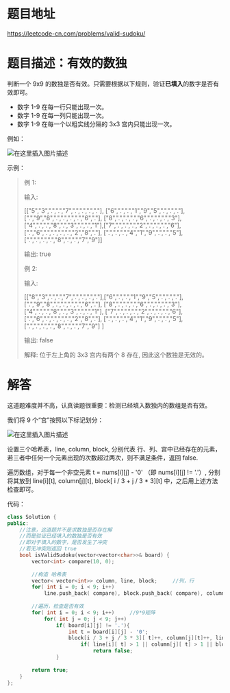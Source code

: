 # 题目地址
https://leetcode-cn.com/problems/valid-sudoku/

# 题目描述：有效的数独

判断一个 9x9 的数独是否有效。只需要根据以下规则，验证**已填入**的数字是否有效即可。

- 数字 1-9 在每一行只能出现一次。
- 数字 1-9 在每一列只能出现一次。
- 数字 1-9 在每一个以粗实线分隔的 3x3 宫内只能出现一次。

例如：

![在这里插入图片描述](https://img-blog.csdnimg.cn/20190914170205823.png)


示例：

>例 1:
>
>输入:
>
>[["5","3",".",".","7",".",".",".","."], ["6",".",".","1","9","5",".",".","."],[".","9","8",".",".",".",".","6","."],
["8",".",".",".","6",".",".",".","3"], ["4",".",".","8",".","3",".",".","1"],["7",".",".",".","2",".",".",".","6"], [".","6",".",".",".",".","2","8","."], [".",".",".","4","1","9",".",".","5"],[".",".",".",".","8",".",".","7","9"]]
>
>输出: true
>
>例 2:
>
>输入:
>
>[["8","3",".",".","7",".",".",".","."],["6",".",".","1","9","5",".",".","."],  [".","9","8",".",".",".",".","6","."],  ["8",".",".",".","6",".",".",".","3"],  ["4",".",".","8",".","3",".",".","1"],  ["7",".",".",".","2",".",".",".","6"],  [".","6",".",".",".",".","2","8","."],  [".",".",".","4","1","9",".",".","5"],  [".",".",".",".","8",".",".","7","9"]
]
>
>输出: false
>
>解释: 位于左上角的 3x3 宫内有两个 8 存在, 因此这个数独是无效的。



# 解答
这道题难度并不高，认真读题很重要：检测已经填入数独内的数组是否有效。

我们将 9 个“宫”按照以下标记划分：

![在这里插入图片描述](https://img-blog.csdnimg.cn/20190914170904972.png)

设置三个哈希表，line, column, block, 分别代表 行、列、宫中已经存在的元素，若三者中任何一个元素出现的次数超过两次，则不满足条件，返回 false.

遍历数组，对于每一个非空元素 t = nums[i][j] - '0' （即 nums[i][j] != '.'）, 分别将其放到 line[i][t], column[j][t], block[ i / 3 + j / 3 * 3][t] 中，之后用上述方法检查即可。

代码：
```cpp
class Solution {
public:
    //注意，这道题并不是求数独是否存在解
    //而是验证已经填入的数独是否有效
    //即对于填入的数字，是否发生了冲突
    //若无冲突则返回 true
    bool isValidSudoku(vector<vector<char>>& board) {
        vector<int> compare(10, 0);
        
        //构造 哈希表
        vector< vector<int>> column, line, block;     //列，行
        for( int i = 0; i < 9; i++)
            line.push_back( compare), block.push_back( compare), column.push_back( compare);
 
        //遍历，检查是否有效
        for( int i = 0; i < 9; i++)     //9*9矩阵
            for( int j = 0; j < 9; j++)
                if( board[i][j] != '.'){
                    int t = board[i][j] - '0';
                    block[i / 3 + j / 3 * 3][ t]++, column[j][t]++, line[i][t]++;
                        if( line[i][ t] > 1 || column[j][ t] > 1 || block[ i / 3 + j / 3 * 3][ t] > 1)
                            return false;
                }
            
        return true;
    }
};
```

